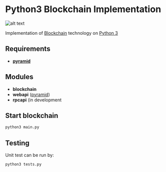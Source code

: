 # Python3 Blockchain Implementation 

![alt text](https://d30y9cdsu7xlg0.cloudfront.net/png/27194-200.png "Logo Title Text 1")

Implementation of [Blockchain](https://en.wikipedia.org/wiki/Blockchain) technology on [Python 3](https://www.python.org)



## Requirements

* [**pyramid**](https://trypyramid.com)

## Modules

* **blockchain**
* **webapi** ([pyramid](https://trypyramid.com))
* **rpcapi** (in development

## Start blockchain

```bash
python3 main.py
```

## Testing

Unit test can be run by:

```bash
python3 tests.py
```

